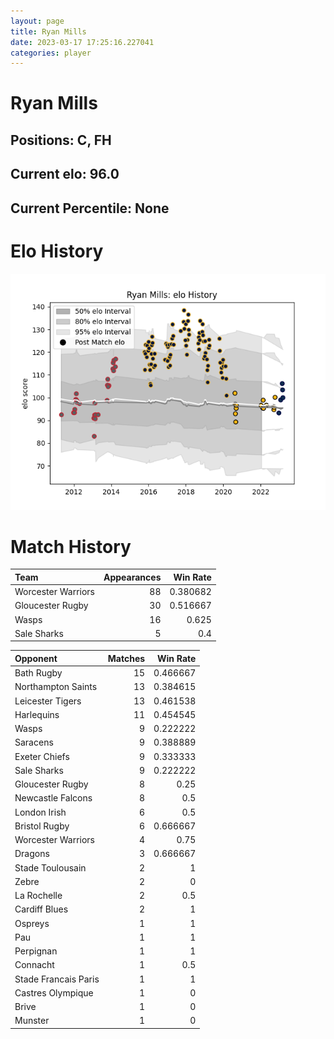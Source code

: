 ```yaml
---  
layout: page  
title: Ryan Mills  
date: 2023-03-17 17:25:16.227041  
categories: player  
---
```

# Ryan Mills

## Positions: C, FH

## Current elo: 96.0

## Current Percentile: None

# Elo History


![elo history](history_RyanMills.png)
# Match History


| Team               |   Appearances |   Win Rate |
|:-------------------|--------------:|-----------:|
| Worcester Warriors |            88 |   0.380682 |
| Gloucester Rugby   |            30 |   0.516667 |
| Wasps              |            16 |   0.625    |
| Sale Sharks        |             5 |   0.4      |

| Opponent             |   Matches |   Win Rate |
|:---------------------|----------:|-----------:|
| Bath Rugby           |        15 |   0.466667 |
| Northampton Saints   |        13 |   0.384615 |
| Leicester Tigers     |        13 |   0.461538 |
| Harlequins           |        11 |   0.454545 |
| Wasps                |         9 |   0.222222 |
| Saracens             |         9 |   0.388889 |
| Exeter Chiefs        |         9 |   0.333333 |
| Sale Sharks          |         9 |   0.222222 |
| Gloucester Rugby     |         8 |   0.25     |
| Newcastle Falcons    |         8 |   0.5      |
| London Irish         |         6 |   0.5      |
| Bristol Rugby        |         6 |   0.666667 |
| Worcester Warriors   |         4 |   0.75     |
| Dragons              |         3 |   0.666667 |
| Stade Toulousain     |         2 |   1        |
| Zebre                |         2 |   0        |
| La Rochelle          |         2 |   0.5      |
| Cardiff Blues        |         2 |   1        |
| Ospreys              |         1 |   1        |
| Pau                  |         1 |   1        |
| Perpignan            |         1 |   1        |
| Connacht             |         1 |   0.5      |
| Stade Francais Paris |         1 |   1        |
| Castres Olympique    |         1 |   0        |
| Brive                |         1 |   0        |
| Munster              |         1 |   0        |